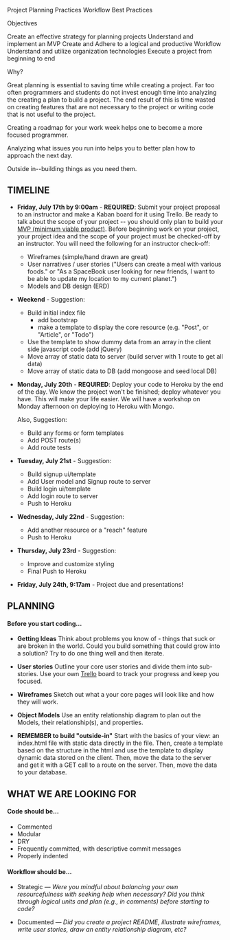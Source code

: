 Project Planning Practices
Workflow
Best Practices

Objectives

Create an effective strategy for planning projects
Understand and implement an MVP
Create and Adhere to a logical and productive Workflow
Understand and utilize organization technologies
Execute a project from beginning to end


Why?

Great planning is essential to saving time while creating a project.  Far too often programmers and students do not invest enough time into analyzing the creating a plan to build a project.  The end result of this is time wasted on creating features that are not necessary to the project or writing code that is not useful to the project.

Creating a roadmap for your work week helps one to become a more focused programmer.

Analyzing what issues you run into helps you to better plan how to approach the next day.


Outside in--building things as you need them.




## TIMELINE

* **Friday, July 17th by 9:00am** - **REQUIRED**:  Submit your project proposal to an instructor and make a Kaban board for it using Trello. Be ready to talk about the scope of your project -- you should only plan to build your [MVP (minimum viable product)](https://en.wikipedia.org/wiki/Minimum_viable_product). Before beginning work on your project, your project idea and the scope of your project must be checked-off by an instructor. You will need the following for an instructor check-off:
    * Wireframes (simple/hand drawn are great)
    * User narratives / user stories ("Users can create a meal with various foods." or "As a SpaceBook user looking for new friends, I want to be able to update my location to my current planet.")
    * Models and DB design (ERD)


* **Weekend** - Suggestion:
  - Build initial index file
    - add bootstrap
    - make a template to display the core resource (e.g. "Post", or "Article", or "Todo")
  - Use the template to show dummy data from an array in the client side javascript code (add jQuery)
  - Move array of static data to server (build server with 1 route to get all data)
  - Move array of static data to DB (add mongoose and seed local DB)


* **Monday, July 20th** - **REQUIRED**:  Deploy your code to Heroku by the end of the day. We know the project won't be finished; deploy whatever you have.  This will make your life easier. We will have a workshop on Monday afternoon on deploying to Heroku with Mongo.

  Also, Suggestion:
  - Build any forms or form templates
  - Add POST route(s)
  - Add route tests


* **Tuesday, July 21st** - Suggestion:

  - Build signup ui/template
  - Add User model and Signup route to server
  - Build login ui/template
  - Add login route to server
  - Push to Heroku


* **Wednesday, July 22nd** - Suggestion:

  - Add another resource or a "reach" feature
  - Push to Heroku


* **Thursday, July 23rd** - Suggestion:
  - Improve and customize styling
  - Final Push to Heroku


* **Friday, July 24th, 9:17am** - Project due and presentations!

## PLANNING

#### Before you start coding...

* **Getting Ideas** Think about problems you know of - things that suck or are broken in the world. Could you build something that could grow into a solution? Try to do one thing well and then iterate.
* **User stories** Outline your core user stories and divide them into sub-stories. Use your own [Trello](https://trello.com/) board to track your progress and keep you focused.
* **Wireframes** Sketch out what a your core pages will look like and how they will work.
* **Object Models** Use an entity relationship diagram to plan out the Models, their relationship(s), and properties.


* **REMEMBER to build "outside-in"**
Start with the basics of your view: an index.html file with static data directly in the file. Then, create a template based on the structure in the html and use the template to display dynamic data stored on the client. Then, move the data to the server and get it with a GET call to a route on the server.  Then, move the data to your database.

## WHAT WE ARE LOOKING FOR
#### Code should be...

* Commented
* Modular
* DRY
* Frequently committed, with descriptive commit messages
* Properly indented

#### Workflow should be...

* Strategic —
*Were you mindful about balancing your own resourcefulness with seeking help when necessary? Did you think through logical units and plan (e.g., in comments) before starting to code?*

* Documented —
*Did you create a project README, illustrate wireframes, write user stories, draw an entity relationship diagram, etc?*
